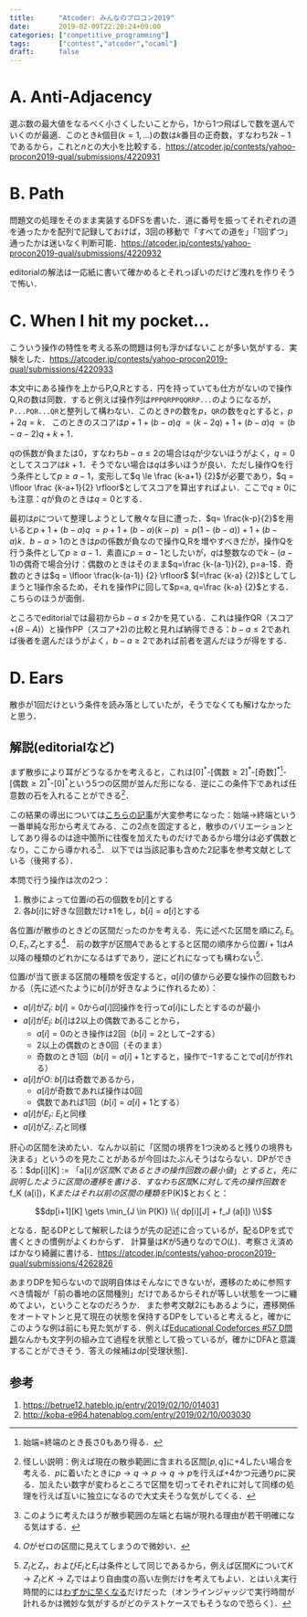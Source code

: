 ```yaml
---
title:      "Atcoder: みんなのプロコン2019"
date:       2019-02-09T22:20:24+09:00
categories: ["competitive_programming"]
tags:       ["contest","atcoder","ocaml"]
draft:      false
---
```


# A. Anti-Adjacency

選ぶ数の最大値をなるべく小さくしたいことから，1から1つ飛ばしで数を選んでいくのが最適．このとき$k$個目$(k=1,...)$の数は$k$番目の正奇数，すなわち$2k-1$であるから，これと$n$との大小を比較する．https://atcoder.jp/contests/yahoo-procon2019-qual/submissions/4220931

# B. Path

問題文の処理をそのまま実装するDFSを書いた．道に番号を振ってそれぞれの道を通ったかを配列で記録しておけば，3回の移動で「すべての道を」「1回ずつ」通ったかは迷いなく判断可能．https://atcoder.jp/contests/yahoo-procon2019-qual/submissions/4220932

editorialの解法は一応紙に書いて確かめるとそれっぽいのだけど洩れを作りそうで怖い．

# C. When I hit my pocket...

こういう操作の特性を考える系の問題は何も浮かばないことが多い気がする．実験をした．https://atcoder.jp/contests/yahoo-procon2019-qual/submissions/4220933

本文中にある操作を上からP,Q,Rとする．円を持っていても仕方がないので操作Q,Rの数は同数．すると例えば操作列は`PPPQRPPQQRRP...`のようになるが，`P...PQR...QR`と整列して構わない．このとき`P`の数を$p$，`QR`の数を$q$とすると，$p+2q=k$．
このときのスコアは$p+1+(b-a)q$ $= (k-2q)+1+(b-a)q$ $= (b-a-2)q+k+1$．

$q$の係数が負または0，すなわち$b-a \le 2$の場合は$q$が少ないほうがよく，$q=0$としてスコアは$k+1$．そうでない場合は$q$は多いほうが良い．ただし操作Qを行う条件として$p \ge a-1$，変形して$q \le \frac {k-a+1} {2}$が必要であり，$q = \lfloor \frac {k-a+1}{2} \rfloor$としてスコアを算出すればよい．ここで$q \ge 0$にも注意：$q$が負のときは$q=0$とする．

最初は$p$について整理しようとして散々な目に遭った．$q= \frac{k-p}{2}$を用いると$p+1+(b-a)q$ $= p+1+(b-a)(k-p)$ $= p(1-(b-a))+1+(b-a)k$．$b-a \gt 1$のときは$p$の係数が負なので操作Q,Rを増やすべきだが，操作Qを行う条件として$p \ge a-1$．素直に$p=a-1$としたいが，$q$は整数なので$k-(a-1)$の偶奇で場合分け：偶数のときはそのまま$q=\frac {k-(a-1)}{2}, p=a-1$．奇数のときは$q = \lfloor \frac{k-(a-1)} {2} \rfloor$ $(=\frac {k-a} {2})$としてしまうと1操作余るため，それを操作Pに回して$p=a, q=\frac {k-a} {2}$とする．こちらのほうが面倒．

ところでeditorialでは最初から$b-a \le 2$かを見ている．これは操作QR（スコア$+(B-A)$）と操作PP（スコア$+2$)の比較と見れば納得できる：$b-a \le 2$であれば後者を選んだほうがよく，$b - a \ge 2$であれば前者を選んだほうが得をする．

# D. Ears

散歩が1回だけという条件を読み落としていたが，そうでなくても解けなかったと思う．

## 解説(editorialなど)

まず散歩により耳がどうなるかを考えると，これは[$0$]<sup>\*</sup>-[偶数$\ge 2$]<sup>\*</sup>-[奇数]<sup>\*</sup>[^d1]-[偶数$\ge 2$]<sup>\*</sup>-[$0$]<sup>\*</sup>という$5$つの区間が並んだ形になる．逆にこの条件下であれば任意数の石を入れることができる[^d0]．

[^d0]: 怪しい説明：例えば現在の散歩範囲に含まれる区間$[p,q]$に$+4$したい場合を考える．$p$に着いたときに$p \to q \to p \to q \to p$を行えば$+4$かつ元通り$p$に戻る．加えたい数字が変わるところで区間を切ってそれぞれに対して同様の処理を行えば互いに独立になるので大丈夫そうな気がしてくる．

この結果の導出については[こちらの記事](https://betrue12.hateblo.jp/entry/2019/02/10/014031)が大変参考になった：始端$\to$終端という一番単純な形から考えてみる．この2点を固定すると，散歩のバリエーションとしてあり得るのは途中箇所に往復を加えたものだけであるから増分は必ず偶数となり，ここから導かれる[^d1.25]．
以下では当該記事も含めた2記事を参考文献としている（後掲する）．

[^d1]: 始端=終端のとき長さ$0$もあり得る．

[^d1.25]: このように考えたほうが散歩範囲の左端と右端が現れる理由が若干明確になる気はする．

本問で行う操作は次の2つ：

1. 散歩によって位置$i$の石の個数を$b[i]$とする
2. 各$b[i]$に好きな回数だけ$\pm 1$をし，$b[i]=a[i]$とする

各位置$i$が散歩のときどの区間だったのかを考える．先に述べた区間を順に$Z_l,E_l,O,E_r,Z_r$とする[^d2]．
前の数字が区間$A$であるとすると区間の順序から位置$i+1$は$A$以降の種類のどれかになるはずであり，逆にどれになっても構わない[^d3]．

[^d3]: $Z_l$と$Z_r$，および$E_l$と$E_r$は条件として同じであるから，例えば区間$K$について$K \to Z_l$と$K \to Z_r$ではより自由度の高い左側だけを考えてもよい．とはいえ実行時間的には[わずかに早くなる](https://atcoder.jp/contests/yahoo-procon2019-qual/submissions/4272515)だけだった（オンラインジャッジで実行時間が計れるかは微妙な気がするがどのテストケースでもそうなので恐らく）．

[^d2]: $O$がゼロの区間に見えてしまうので微妙い．

位置$i$が当て嵌まる区間の種類を仮定すると，$a[i]$の値から必要な操作の回数もわかる（先に述べたように$b[i]$が好きなように作れるため）：

* $a[i]$が$Z_l$: $b[i]=0$から$a[i]$回操作を行って$a[i]$にしたとするのが最小
* $a[i]$が$E_l$: $b[i]$は2以上の偶数であることから，
	* $a[i]=0$のとき操作は$2$回（$b[i]=2$として$-2$する）
	* $2$以上の偶数のとき$0$回（そのまま）
	* 奇数のとき$1$回（$b[i]=a[i]+1$とすると，操作で$-1$することで$a[i]$が作れる）
* $a[i]$が$O$: $b[i]$は奇数であるから，
	* $a[i]$が奇数であれば操作は$0$回
	* 偶数であれば$1$回（$b[i]=a[i]+1$とする）
* $a[i]$が$E_r$: $E_l$と同様
* $a[i]$が$Z_r$: $Z_l$と同様

肝心の区間を決めたい．なんか以前に「区間の境界を1つ決めると残りの境界も決まる」というのを見たことがあるが今回はたぶんそうはならない．DPができる：$dp[i][K] := $「$a[i]$が区間$K$であるときの操作回数の最小値」とすると，先に説明したように区間の遷移を書ける．すなわち区間$K$に対して先の操作回数を$f_K (a[i])$，$K$またはそれ以前の区間の種類を$P(K)$とおくと：

$$dp[i+1][K] \gets \min_{J \in P(K)} \\{ dp[i][J] + f_J (a[i]) \\}$$

となる．配るDPとして解釈したほうが先の記述に合っているが，配るDPを式で書くときの慣例がよくわからず．
計算量は$K$が5通りなので$O(L)$．考察さえ済めばかなり綺麗に書ける．https://atcoder.jp/contests/yahoo-procon2019-qual/submissions/4262826

あまりDPを知らないので説明自体はそんなにできないが，遷移のために参照すべき情報が「前の番地の区間種別」だけであるからそれが等しい状態を一つに纏めてよい，ということなのだろうか．
また参考文献2にもあるように，遷移関係をオートマトンと見て現在の状態を保持するDPをしていると考えると，確かにこのような例は前にも見た気がする．例えば[Educational Codeforces #57 D問題](https://00sk0.github.io/blog/posts/cf_edu_057/)なんかも文字列の組み立て過程を状態として扱っているが，確かにDFAと意識することができそう．答えの候補は$dp[$受理状態$]$．

## 参考

1. https://betrue12.hateblo.jp/entry/2019/02/10/014031
2. http://koba-e964.hatenablog.com/entry/2019/02/10/003030